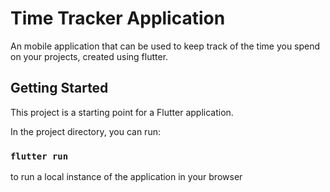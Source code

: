 # Time Tracker Application

An mobile application that can be used to keep track of the time you spend on your projects, created using flutter.

## Getting Started

This project is a starting point for a Flutter application.

In the project directory, you can run:

### `flutter run`

to run a local instance of the application in your browser



